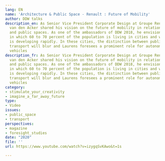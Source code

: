 ```yaml
---
lang: EN
name: 'Architecture & Public Space - Renault : Future of Mobility'
author: DDW talks
description_en: As Senior Vice President Corporate Design at Groupe Renault, Laurens
  van den Acker shared his vision on the future of mobility in relation to shared
  and public spaces. As one of the ambassadors of DDW 2018, he envisioned a world
  in which 60 to 70 percent of the population is living in cities and where urbanisation
  is developing rapidly. In these cities, the distinction between public and personal
  transport will blur and Laurens foresees a prominent role for autonomous, electric
  vehicles
description_fr: As Senior Vice President Corporate Design at Groupe Renault, Laurens
  van den Acker shared his vision on the future of mobility in relation to shared
  and public spaces. As one of the ambassadors of DDW 2018, he envisioned a world
  in which 60 to 70 percent of the population is living in cities and where urbanisation
  is developing rapidly. In these cities, the distinction between public and personal
  transport will blur and Laurens foresees a prominent role for autonomous, electric
  vehicles
category:
- stimulate_your_creativity
- imagine_a_far_away_future
type:
- Video
issues:
- public_space
- transport
perspectives:
- magazine
- foresight_studies
date: "2020"
file: ''
url: https://www.youtube.com/watch?v=izygqSvKAwo&t=1s

---
```

